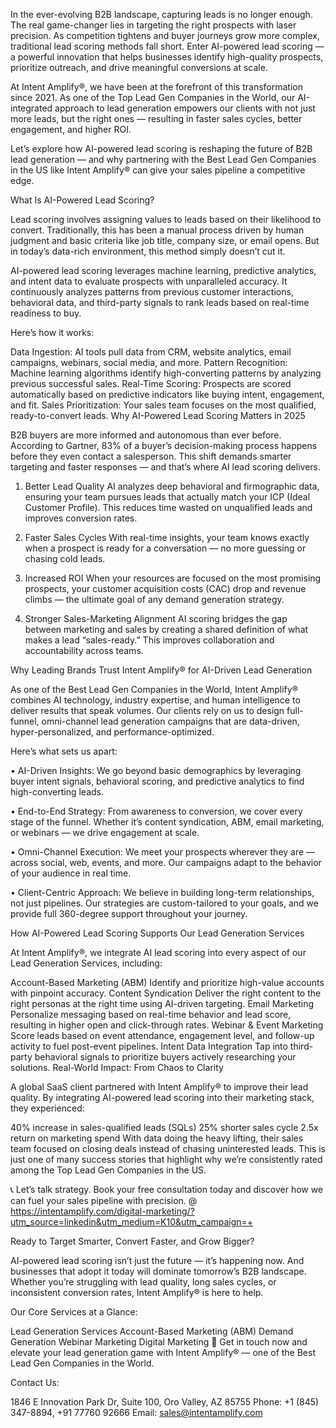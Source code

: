 In the ever-evolving B2B landscape, capturing leads is no longer enough. The real game-changer lies in targeting the right prospects with laser precision. As competition tightens and buyer journeys grow more complex, traditional lead scoring methods fall short. Enter AI-powered lead scoring — a powerful innovation that helps businesses identify high-quality prospects, prioritize outreach, and drive meaningful conversions at scale.

At Intent Amplify®, we have been at the forefront of this transformation since 2021. As one of the Top Lead Gen Companies in the World, our AI-integrated approach to lead generation empowers our clients with not just more leads, but the right ones — resulting in faster sales cycles, better engagement, and higher ROI.

Let’s explore how AI-powered lead scoring is reshaping the future of B2B lead generation — and why partnering with the Best Lead Gen Companies in the US like Intent Amplify® can give your sales pipeline a competitive edge.

What Is AI-Powered Lead Scoring?

Lead scoring involves assigning values to leads based on their likelihood to convert. Traditionally, this has been a manual process driven by human judgment and basic criteria like job title, company size, or email opens. But in today’s data-rich environment, this method simply doesn’t cut it.

AI-powered lead scoring leverages machine learning, predictive analytics, and intent data to evaluate prospects with unparalleled accuracy. It continuously analyzes patterns from previous customer interactions, behavioral data, and third-party signals to rank leads based on real-time readiness to buy.

Here’s how it works:

Data Ingestion: AI tools pull data from CRM, website analytics, email campaigns, webinars, social media, and more.
Pattern Recognition: Machine learning algorithms identify high-converting patterns by analyzing previous successful sales.
Real-Time Scoring: Prospects are scored automatically based on predictive indicators like buying intent, engagement, and fit.
Sales Prioritization: Your sales team focuses on the most qualified, ready-to-convert leads.
Why AI-Powered Lead Scoring Matters in 2025

B2B buyers are more informed and autonomous than ever before. According to Gartner, 83% of a buyer’s decision-making process happens before they even contact a salesperson. This shift demands smarter targeting and faster responses — and that’s where AI lead scoring delivers.

1. Better Lead Quality
AI analyzes deep behavioral and firmographic data, ensuring your team pursues leads that actually match your ICP (Ideal Customer Profile). This reduces time wasted on unqualified leads and improves conversion rates.

2. Faster Sales Cycles
With real-time insights, your team knows exactly when a prospect is ready for a conversation — no more guessing or chasing cold leads.

3. Increased ROI
When your resources are focused on the most promising prospects, your customer acquisition costs (CAC) drop and revenue climbs — the ultimate goal of any demand generation strategy.

4. Stronger Sales-Marketing Alignment
AI scoring bridges the gap between marketing and sales by creating a shared definition of what makes a lead “sales-ready.” This improves collaboration and accountability across teams.

Why Leading Brands Trust Intent Amplify® for AI-Driven Lead Generation

As one of the Best Lead Gen Companies in the World, Intent Amplify® combines AI technology, industry expertise, and human intelligence to deliver results that speak volumes. Our clients rely on us to design full-funnel, omni-channel lead generation campaigns that are data-driven, hyper-personalized, and performance-optimized.

Here’s what sets us apart:

• AI-Driven Insights: We go beyond basic demographics by leveraging buyer intent signals, behavioral scoring, and predictive analytics to find high-converting leads.

• End-to-End Strategy: From awareness to conversion, we cover every stage of the funnel. Whether it’s content syndication, ABM, email marketing, or webinars — we drive engagement at scale.

• Omni-Channel Execution: We meet your prospects wherever they are — across social, web, events, and more. Our campaigns adapt to the behavior of your audience in real time.

• Client-Centric Approach: We believe in building long-term relationships, not just pipelines. Our strategies are custom-tailored to your goals, and we provide full 360-degree support throughout your journey.

How AI-Powered Lead Scoring Supports Our Lead Generation Services

At Intent Amplify®, we integrate AI lead scoring into every aspect of our Lead Generation Services, including:

Account-Based Marketing (ABM)
Identify and prioritize high-value accounts with pinpoint accuracy.
Content Syndication
Deliver the right content to the right personas at the right time using AI-driven targeting.
Email Marketing
Personalize messaging based on real-time behavior and lead score, resulting in higher open and click-through rates.
Webinar & Event Marketing
Score leads based on event attendance, engagement level, and follow-up activity to fuel post-event pipelines.
Intent Data Integration
Tap into third-party behavioral signals to prioritize buyers actively researching your solutions.
Real-World Impact: From Chaos to Clarity

A global SaaS client partnered with Intent Amplify® to improve their lead quality. By integrating AI-powered lead scoring into their marketing stack, they experienced:

40% increase in sales-qualified leads (SQLs)
25% shorter sales cycle
2.5x return on marketing spend
With data doing the heavy lifting, their sales team focused on closing deals instead of chasing uninterested leads. This is just one of many success stories that highlight why we’re consistently rated among the Top Lead Gen Companies in the US.

📞 Let’s talk strategy. Book your free consultation today and discover how we can fuel your sales pipeline with precision. @ https://intentamplify.com/digital-marketing/?utm_source=linkedin&utm_medium=K10&utm_campaign=+

Ready to Target Smarter, Convert Faster, and Grow Bigger?

AI-powered lead scoring isn’t just the future — it’s happening now. And businesses that adopt it today will dominate tomorrow’s B2B landscape. Whether you’re struggling with lead quality, long sales cycles, or inconsistent conversion rates, Intent Amplify® is here to help.

Our Core Services at a Glance:

Lead Generation Services
Account-Based Marketing (ABM)
Demand Generation
Webinar Marketing
Digital Marketing
📩 Get in touch now and elevate your lead generation game with Intent Amplify® — one of the Best Lead Gen Companies in the World.

Contact Us:

1846 E Innovation Park Dr,
Suite 100, Oro Valley, AZ 85755
Phone: +1 (845) 347-8894, +91 77760 92666
Email: sales@intentamplify.com
